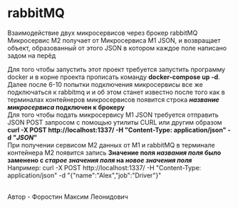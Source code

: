 # rabbitMQ
Взаимодействие двух микросервисов через брокер rabbitMQ<br />
Микросервис М2 получает от Микросервиса М1 JSON, и возвращает объект, образованный от этого JSON в котором каждое поле написано задом на перёд <br />

Для того чтобы запустить этот проект требуется запустить программу docker и в корне проекта прописать команду <strong>docker-compose up -d</strong>. Далее после 6-10 попытки подключения микросервисы все же подключаться к rabbitmq и и об этом станет известно после того как в терминалах контейнеров микросервисов появится строка <strong> *название микросервиса* подключен к брокеру</strong><br />
Для того чтобы подать микросервису М1 JSON требуется отправить JSON POST запросом с помощью утилиты CURL или другим образом <strong> curl -X POST http://localhost:1337/ -H "Content-Type: application/json" -d "*JSON*"</strong><br />
При получении сервисом М2 данных от М1 и rabbitMQ в терминале контейнера М2 появится запись <strong> Значение поля *названия поля* было заменено с *старое значения поля* на *новое значения поля* </strong><br />
Например:  curl -X POST http://localhost:1337/ -H "Content-Type: application/json" -d "{"name":"Alex","job":"Driver"}"<br /><br />

Автор - Форостин Максим Леонидович
